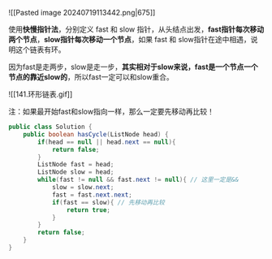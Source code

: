 ![[Pasted image 20240719113442.png|675]]

使用**快慢指针法**，分别定义 fast 和 slow 指针，从头结点出发，**fast指针每次移动两个节点**，**slow指针每次移动一个节点**，如果 fast 和 slow指针在途中相遇，说明这个链表有环。

因为fast是走两步，slow是走一步，**其实相对于slow来说，fast是一个节点一个节点的靠近slow的**，所以fast一定可以和slow重合。

![[141.环形链表.gif]]

注：如果最开始fast和slow指向一样，那么一定要先移动再比较！

```java
public class Solution {
    public boolean hasCycle(ListNode head) {
        if(head == null || head.next == null){
            return false;
        }
        ListNode fast = head; 
        ListNode slow = head;
        while(fast != null && fast.next != null){ // 这里一定是&&
            slow = slow.next;
            fast = fast.next.next;
            if(fast == slow){ // 先移动再比较
                return true;
            }
        }
        return false;
    }
}
```
